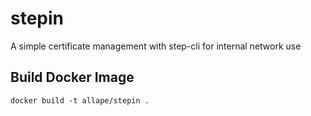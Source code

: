 # stepin

A simple certificate management with step-cli for internal network use

## Build Docker Image
    
```shell
docker build -t allape/stepin .
```
